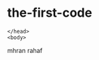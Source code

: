 # the-first-code
<html>
    <title>mhran mrad</title>
    <head>
        
    </head>
    <body>
<p>mhran rahaf</p>
    </body>
</html>